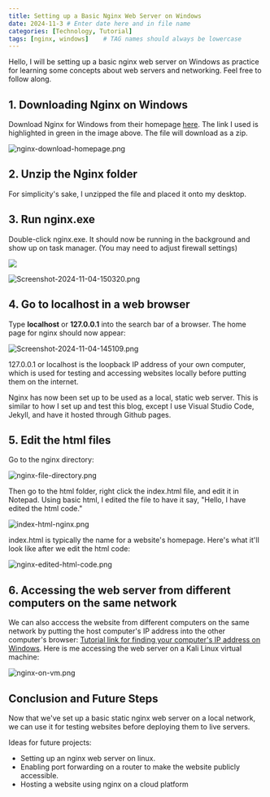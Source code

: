 ```yaml
---
title: Setting up a Basic Nginx Web Server on Windows
date: 2024-11-3 # Enter date here and in file name
categories: [Technology, Tutorial]
tags: [nginx, windows]    # TAG names should always be lowercase
---
```


Hello, I will be setting up a basic nginx web server on Windows as practice for learning some concepts about web servers and networking. Feel free to follow along. 

## 1. Downloading Nginx on Windows

Download Nginx for Windows from their homepage [here](https://nginx.org/en/download.html). The link I used is highlighted in green in the image above. The file will download as a zip.

![nginx-download-homepage.png](https://i.postimg.cc/vT373dD3/nginx-download-homepage.png)

##  2. Unzip the Nginx folder

For simplicity's sake, I unzipped the file and placed it onto my desktop.

## 3. Run nginx.exe

Double-click nginx.exe. It should now be running in the background and show up on task manager. (You may need to adjust firewall settings) 

<!-- Ooooo html works in markdown too. Yay! -->
<img src="https://i.postimg.cc/TPcS7sbX/Windows-protected-your-PC-against-nginxpng.png"> 

![Screenshot-2024-11-04-150320.png](https://i.postimg.cc/zBrzW4rZ/Screenshot-2024-11-04-150320.png)

## 4. Go to localhost in a web browser

Type **localhost** or **127.0.0.1** into the search bar of a browser. The home page for nginx should now appear:

![Screenshot-2024-11-04-145109.png](https://i.postimg.cc/fbLzvY35/Screenshot-2024-11-04-145109.png)

127.0.0.1 or localhost is the loopback IP address of your own computer, which is used for testing and accessing websites locally before putting them on the internet. 

Nginx has now been set up to be used as a local, static web server. This is similar to how I set up and test this blog, except I use Visual Studio Code, Jekyll, and have it hosted through Github pages.

## 5. Edit the html files

Go to the nginx directory:

![nginx-file-directory.png](https://i.postimg.cc/6QM4CVQW/nginx-file-directory.png)

Then go to the html folder, right click the index.html file, and edit it in Notepad. Using basic html, I edited the file to have it say, "Hello, I have edited the html code."

![index-html-nginx.png](https://i.postimg.cc/mZ6L7LGG/index-html-nginx.png)

index.html is typically the name for a website's homepage. Here's what it'll look like after we edit the html code:

![nginx-edited-html-code.png](https://i.postimg.cc/TYmcYBfK/nginx-edited-html-code.png)

## 6. Accessing the web server from different computers on the same network

We can also acccess the website from different computers on the same network by putting the host computer's IP address into the other computer's browser: [Tutorial link for finding your computer's IP address on Windows](https://support.microsoft.com/en-us/windows/find-your-ip-address-in-windows-f21a9bbc-c582-55cd-35e0-73431160a1b9). Here is me accessing the web server on a Kali Linux virtual machine:

![nginx-on-vm.png](https://i.postimg.cc/4xxdR4qs/nginx-on-vm.png)

## Conclusion and Future Steps

Now that we've set up a basic static nginx web server on a local network, we can use it for testing websites before deploying them to live servers. 

Ideas for future projects:
* Setting up an nginx web server on linux.
* Enabling port forwarding on a router to make the website publicly accessible.
* Hosting a website using nginx on a cloud platform